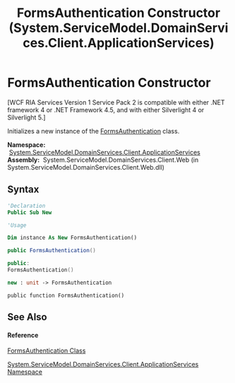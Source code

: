﻿---
title: FormsAuthentication Constructor  (System.ServiceModel.DomainServices.Client.ApplicationServices)
TOCTitle: FormsAuthentication Constructor
ms:assetid: M:System.ServiceModel.DomainServices.Client.ApplicationServices.FormsAuthentication.#ctor
ms:mtpsurl: https://msdn.microsoft.com/en-us/library/system.servicemodel.domainservices.client.applicationservices.formsauthentication.formsauthentication(v=VS.91)
ms:contentKeyID: 28898967
ms.date: 01/27/2012
mtps_version: v=VS.91
f1_keywords:
- System.ServiceModel.DomainServices.Client.ApplicationServices.FormsAuthentication.#ctor
- System.ServiceModel.DomainServices.Client.ApplicationServices.FormsAuthentication.FormsAuthentication
dev_langs:
- CSharp
- JScript
- VB
- FSharp
- c++
api_location:
- System.ServiceModel.DomainServices.Client.Web.dll
api_name:
- System.ServiceModel.DomainServices.Client.ApplicationServices.FormsAuthentication..ctor
api_type:
- Managed
topic_type:
- apiref
- kbSyntax
product_family_name: VS
ROBOTS: INDEX,FOLLOW
---

# FormsAuthentication Constructor

\[WCF RIA Services Version 1 Service Pack 2 is compatible with either .NET framework 4 or .NET Framework 4.5, and with either Silverlight 4 or Silverlight 5.\]

Initializes a new instance of the [FormsAuthentication](ff457803\(v=vs.91\).md) class.

**Namespace:**  [System.ServiceModel.DomainServices.Client.ApplicationServices](ff457765\(v=vs.91\).md)  
**Assembly:**  System.ServiceModel.DomainServices.Client.Web (in System.ServiceModel.DomainServices.Client.Web.dll)

## Syntax

``` vb
'Declaration
Public Sub New
```

``` vb
'Usage

Dim instance As New FormsAuthentication()
```

``` csharp
public FormsAuthentication()
```

``` c++
public:
FormsAuthentication()
```

``` fsharp
new : unit -> FormsAuthentication
```

``` jscript
public function FormsAuthentication()
```

## See Also

#### Reference

[FormsAuthentication Class](ff457803\(v=vs.91\).md)

[System.ServiceModel.DomainServices.Client.ApplicationServices Namespace](ff457765\(v=vs.91\).md)

